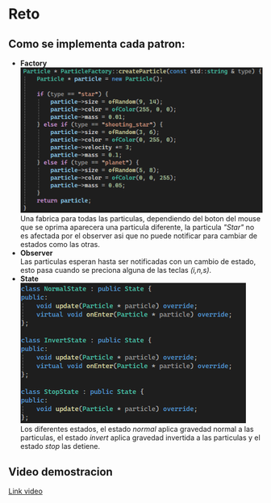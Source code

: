 # Reto

## Como se implementa cada patron:

- **Factory**  
  ![Particulas posibles](image.png)  
  Una fabrica para todas las particulas, dependiendo del boton del mouse que se oprima aparecera una particula diferente, la particula _"Star"_ no es afectada por el observer asi que no puede notificar para cambiar de estados como las otras.
- **Observer**  
  Las particulas esperan hasta ser notificadas con un cambio de estado, esto pasa cuando se preciona alguna de las teclas _(i,n,s)_.
- **State**  
  ![Estados de la app](image-1.png)  
  Los diferentes estados, el estado _normal_ aplica gravedad normal a las particulas, el estado _invert_ aplica gravedad invertida a las particulas y el estado _stop_ las detiene.

## Video demostracion
[Link video](https://upbeduco-my.sharepoint.com/:v:/g/personal/lorenzo_perezs_upb_edu_co/EdAXOKFdqwtLv96lsZyH2IIBvPqWFw1ub8lIaRhkd8r00A?nav=eyJyZWZlcnJhbEluZm8iOnsicmVmZXJyYWxBcHAiOiJPbmVEcml2ZUZvckJ1c2luZXNzIiwicmVmZXJyYWxBcHBQbGF0Zm9ybSI6IldlYiIsInJlZmVycmFsTW9kZSI6InZpZXciLCJyZWZlcnJhbFZpZXciOiJNeUZpbGVzTGlua0NvcHkifX0&e=BcGczZ)